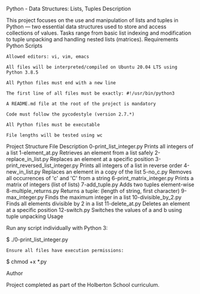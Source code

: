 Python - Data Structures: Lists, Tuples
Description

This project focuses on the use and manipulation of lists and tuples in Python — two essential data structures used to store and access collections of values. Tasks range from basic list indexing and modification to tuple unpacking and handling nested lists (matrices).
Requirements
Python Scripts

    Allowed editors: vi, vim, emacs

    All files will be interpreted/compiled on Ubuntu 20.04 LTS using Python 3.8.5

    All Python files must end with a new line

    The first line of all files must be exactly: #!/usr/bin/python3

    A README.md file at the root of the project is mandatory

    Code must follow the pycodestyle (version 2.7.*)

    All Python files must be executable

    File lengths will be tested using wc

Project Structure
File	Description
0-print_list_integer.py	Prints all integers of a list
1-element_at.py	Retrieves an element from a list safely
2-replace_in_list.py	Replaces an element at a specific position
3-print_reversed_list_integer.py	Prints all integers of a list in reverse order
4-new_in_list.py	Replaces an element in a copy of the list
5-no_c.py	Removes all occurrences of 'c' and 'C' from a string
6-print_matrix_integer.py	Prints a matrix of integers (list of lists)
7-add_tuple.py	Adds two tuples element-wise
8-multiple_returns.py	Returns a tuple: (length of string, first character)
9-max_integer.py	Finds the maximum integer in a list
10-divisible_by_2.py	Finds all elements divisible by 2 in a list
11-delete_at.py	Deletes an element at a specific position
12-switch.py	Switches the values of a and b using tuple unpacking
Usage

Run any script individually with Python 3:

$ ./0-print_list_integer.py

    Ensure all files have execution permissions:

$ chmod +x *.py

Author

Project completed as part of the Holberton School curriculum.